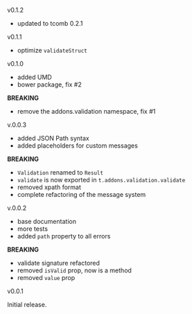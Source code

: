 v0.1.2

- updated to tcomb 0.2.1

v0.1.1

- optimize `validateStruct`

v0.1.0

- added UMD
- bower package, fix #2

**BREAKING**

- remove the addons.validation namespace, fix #1

v.0.0.3

- added JSON Path syntax
- added placeholders for custom messages

**BREAKING**

- `Validation` renamed to `Result`
- `validate` is now exported in `t.addons.validation.validate`
- removed xpath format
- complete refactoring of the message system

v.0.0.2

- base documentation
- more tests
- added `path` property to all errors

**BREAKING**

- validate signature refactored
- removed `isValid` prop, now is a method
- removed `value` prop

v0.0.1

Initial release.